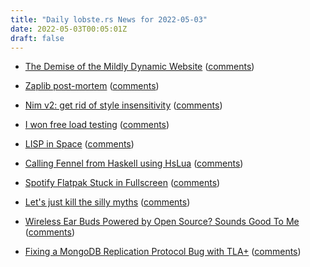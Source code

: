 ```yaml
---
title: "Daily lobste.rs News for 2022-05-03"
date: 2022-05-03T00:05:01Z
draft: false
---
```






- [The Demise of the Mildly Dynamic Website](https://www.devever.net/~hl/mildlydynamic)
  ([comments](https://lobste.rs/s/xqlim2/demise_mildly_dynamic_website))



- [Zaplib post-mortem](https://zaplib.com/docs/blog_post_mortem.html)
  ([comments](https://lobste.rs/s/0goei3/zaplib_post_mortem))



- [Nim v2: get rid of style insensitivity](https://github.com/nim-lang/RFCs/issues/456)
  ([comments](https://lobste.rs/s/uyv16t/nim_v2_get_rid_style_insensitivity))



- [I won free load testing](https://fasterthanli.me/articles/i-won-free-load-testing)
  ([comments](https://lobste.rs/s/ce1fti/i_won_free_load_testing))



- [LISP in Space](https://corecursive.com/lisp-in-space-with-ron-garret/)
  ([comments](https://lobste.rs/s/75jy0b/lisp_space))



- [Calling Fennel from Haskell using HsLua](http://jackkelly.name/blog/archives/2022/05/01/haskell_lua_and_fennel/)
  ([comments](https://lobste.rs/s/hhvdhq/calling_fennel_from_haskell_using_hslua))



- [Spotify Flatpak Stuck in Fullscreen](https://gabrieldougherty.com/posts/spotify-flatpak-stuck-in-fullscreen/)
  ([comments](https://lobste.rs/s/kxh0hx/spotify_flatpak_stuck_fullscreen))



- [Let's just kill the silly myths](https://www.ypsidanger.com/lets-just-kill-the-silly-myths/)
  ([comments](https://lobste.rs/s/q5tvhi/let_s_just_kill_silly_myths))



- [Wireless Ear Buds Powered by Open Source? Sounds Good To Me](https://www.omgubuntu.co.uk/2022/04/pine64-open-source-pinebuds-wireless-ear-buds)
  ([comments](https://lobste.rs/s/rskpl7/wireless_ear_buds_powered_by_open_source))



- [Fixing a MongoDB Replication Protocol Bug with TLA+](http://tla.msr-inria.inria.fr/kuppe/2019conf/06%20-%20William%20Schultz%20-%20Strangeloop%20TLA+%20Conference%202019%20Talk.pdf)
  ([comments](https://lobste.rs/s/3xtx8w/fixing_mongodb_replication_protocol_bug))


